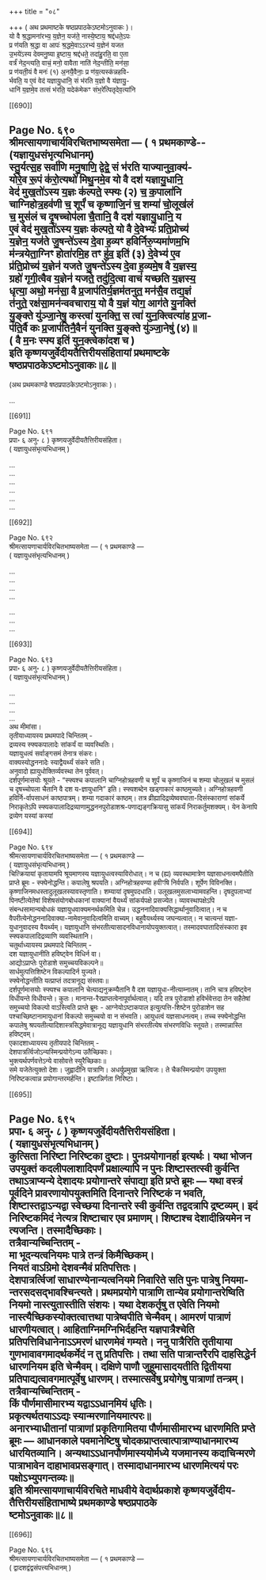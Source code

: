 +++
title = "०८"

+++
( अथ प्रथमाष्टके षष्ठप्रपाठकेऽष्टमोऽनुवाकः )।  
यो वै श्र॒द्धामना॑रभ्य॒ य॒ज्ञेन॒ यज॑ते॒ नास्ये॒ष्टाय॒ श्रद्द॑धते॒ऽपः  
प्र ण॑यति श्र॒द्धा वा आपः॑ श्र॒द्धमे॒वाऽऽरभ्य॑ य॒ज्ञेन॑ यजत  
उ॒भये॑ऽस्य देवमनु॒ष्या इ॒ष्टाय॒ श्रद्द॑धते॒ तदा॑हु॒रति॒ वा ए॒ता  
वर्त्रं॑ नेद॒न्त्यति॒ वाचं॒ मनो॒ वावैता नाति॑ नेद॒न्तीति॒ मन॑सा॒  
प्र ण॑यती॒यं वै मनः॑ (१) अ॒नयै॒वैनाः॒ प्र ण॑य॒त्यस्क॑न्नहवि-  
र्भवति॒ य ए॒वं वेद॑ यज्ञायु॒धानि॒ सं भ॑रति य॒ज्ञो वै य॑ज्ञायु॒-  
धानि॑ य॒ज्ञमे॒व तत्सं भ॑रति॒ यदेक॑मेकꣳ संभ॒रे॑त्पितृदेव॒त्या॑नि

[[690]]

Page No. ६९०  
श्रीमत्सायणाचार्यविरचितभाष्यसमेता — ( १ प्रथमकाण्डे--  
(यज्ञायुधसंभृत्यभिधानम्)  
स्तु॒र्यत्स॒ह सर्वा॑णि मनु॒षाणि॒ द्वेद्वे॒ सं भ॑रति याज्यानुवा॒क्य॑-  
योरे॒व रू॒पं क॑रो॒त्यथो॑ मिथु॒नमे॒व यो वै दश॑ यज्ञायु॒धानि॒  
वेद॑ मुख॒तो॑ऽस्य य॒ज्ञः क॑ल्पते॒ स्फ्यः (२) च॒ क॒पाला॑नि  
चाग्निहोत्र॒हव॑णी च॒ शूर्पं॑ च कृष्णाजि॒नं च॒ शम्या॑ चो॒लूख॑लं  
च॒ मुस॑लं च दृ॒षच्चोप॑ला चै॒तानि॒ वै दश॑ यज्ञायु॒धानि॒ य  
ए॒वं वेद॑ मुख॒तो॑ऽस्य य॒ज्ञः क॑ल्पते॒ यो वै दे॒वेभ्यः॑ प्रति॒प्रोच्य॑  
य॒ज्ञेन॒ यज॑ते जु॒षन्ते॑ऽस्य दे॒वा ह॒व्यꣳ हविर्निरु॒प्यमा॑णम॒भि  
म॑न्त्रयेता॒ग्निꣳ होता॑रमि॒ह तꣳ हु॑व॒ इति॑ (३) दे॒वेभ्य॑ ए॒व  
प्र॑ति॒प्रोच्य॑ य॒ज्ञेन॑ यजते जु॒षन्ते॑ऽस्य दे॒वा ह॒व्यमे॒ष वै य॒ज्ञस्य॒  
ग्रहो॑ गृगी॒त्वैव य॒ज्ञेन॑ यजते॒ तदु॑दि॒त्वा वाचं॑ यच्छति य॒ज्ञस्य॒  
धृत्या॒ अथो॒ मन॑सा॒ वै प्र॒जाप॑तिर्य॒ज्ञम॑तनुत॒ मन॑सै॒व तद्य॒ज्ञं  
त॑नुते॒ रक्ष॑सा॒मन॑न्ववचाराय॒ यो वै य॒ज्ञं योग॒ आग॑ते यु॒नक्ति॑  
यु॒ङ्क्ते यु॑ञ्जा॒नेषु॒ कस्त्वा॑ युनक्ति॒ स त्वा॑ युन॒क्त्वित्या॑ह प्र॒जा-  
प॑ति॒र्वै कः प्र॒जाप॑तिनै॒वैनं॑ युनक्ति यु॒ङ्क्ते यु॑ञ्जा॒नेषु॑ (४)॥  
( वै म॒नः स्फ्य इति॑ युन॒क्त्वेका॑दश च )  
इति कृष्णयजुर्वेदीयतैत्तिरीयसंहितायां प्रथमाष्टके  
षष्ठप्रपाठकेऽष्टमोऽनुवाकः॥८॥
----  
(अथ प्रथमकाण्डे षष्ठप्रपाठकेऽष्टमोऽनुवाकः )।  

...  

[[691]]

Page No. ६९१  
प्रपा॰ ६ अनु॰ ८ ) कृष्णयजुर्वेदीयतैत्तिरीयसंहिता।  
( यज्ञायुधसंभृत्यभिधानम् )  

...  
...  
...  
...  
...  
...

[[692]]

Page No. ६९२  
श्रीमत्सायणाचार्यविरचितभाष्यसमेता — ( १ प्रथमकाण्डे —  
( यज्ञायुधसंभृत्यभिधानम् )  

...   
...  
...  
...  

...  
...  
...

[[693]]

Page No. ६९३  
प्रपा॰ ६ अनु॰ ८ ) कृष्णयजुर्वेदीयतैत्तिरीयसंहिता।  
( यज्ञायुधसंभृत्यभिधानम् )  

...  
...  
...  
...  
अथ मीमांसा।  
तृतीयाध्यायस्य प्रथमपादे चिन्तितम् -  
द्रव्यस्य स्फ्यकपालादेः सांकर्यं वा व्यवस्थितिः।  
यज्ञायुधत्वं सर्वाङ्गसमं तेनात्र संकरः।  
वाक्यस्योद्धननादेः स्याद्वैयर्थ्यं संकरे सति।  
अनुवादो ह्यायुधोक्तिर्व्यवस्था तेन पूर्ववत्।  
दर्शपूर्णमासयोः श्रूयते - “स्फ्यश्च कपालानि चाग्निहोत्रहवणी च शूर्पं च कृष्णाजिनं च शम्या चोलूखलं च मुसलं च दृषच्चोपला चैतानि वै दश य-ज्ञायुधानि” इति। स्फ्यशब्देन खड्गाकारं काष्ठमुच्‍यते। अग्निहोत्रहवणी हविर्नि-र्वापसाधनं काष्ठपात्रम्। शम्या गदाकारं काष्ठम्। तत्र व्रीह्यादिद्रव्येष्ववघाता-दिसंस्काराणां सांकर्ये निराकृतेऽपि स्फ्यकपालादिद्रव्याणामुद्धननपुरोडाशश्र-पणाद्यङ्गक्रियासु सांकर्यं निराकर्तुमशक्यम्। येन केनापि द्रव्येण यस्यां कस्यां

[[694]]

Page No. ६९४  
श्रीमत्सायणाचार्यविरचितभाष्यसमेता — ( १ प्रथमकाण्डे —  
( यज्ञायुधसंभृत्यभिधानम् )  
चित्क्रियायां कृतायामपि श्रूयमाणस्य यज्ञायुधत्वस्याविरोधात्। न च (ह्य) व्यवस्थामात्रेण यज्ञसाधनत्वमपैतीति प्राप्ते ब्रूमः - स्फ्येनोद्धन्ति। कपालेषु श्रपयति। अग्निहोत्रहवण्या हवीꣳषि निर्वपति। शूर्पेण विविनक्ति। कृष्णाजिनमधस्तादुलूखलस्यावस्तृणाति। शम्यायां दृषमुपदधाति। उलूखलमुसलाभ्यामवहन्ति। दृषदुपलाभ्यां पिनष्टीत्येतेषां विशेषसंयोगबोधकानां वाक्यानां वैयर्थ्यं सांकर्यपक्षे प्रसज्येत। व्यावस्थापक्षेऽपि संबन्धसामान्यबोधकं यज्ञायुधवाक्यमनर्थकमिति चेन्न। उद्धननादिवाक्यसिद्धार्थानुवादित्वात्। न च वैपरीत्येनोद्धननादिवाक्या-नामेवानुवादित्वमिति वाच्यम्। बहुवैयर्थ्यस्य जघन्यत्वात्। न चात्यन्तं यज्ञा-युधानुवादस्य वैयर्थ्यम्। यज्ञायुधानि संभरतीत्यासादनविधानायोपयुक्तत्वात्। तस्मादवघातादिसंस्कारा इव स्फ्यकपालादिद्रव्याणि व्यवस्थितानि।  
चतुर्थाध्यायस्य प्रथमपादे चिन्तितम् -  
दश यज्ञायुधानीति हविष्ट्वेन विधिर्न वा।  
आद्योऽप्राप्तेः पुरोडाशे समुच्चयविकल्पने॥  
सार्धमुत्पत्तिशिष्टेन विकल्पादिर्न युज्यते।  
स्फ्येनोद्धन्तीति यत्प्राप्तं तदत्रानूद्य संस्तवः॥  
दर्शपूर्णमासयोः स्फ्यश्च कपालानि चेत्याद्यनुक्रम्यैतानि वै दश यज्ञायुधा-नीत्याम्नातम्। तानि चात्र हविष्ट्वेन विधीयन्ते विधीयन्ते। कुतः। मानान्त-रैरप्राप्तत्वेनापूर्वार्थत्वात्। यदि तत्र पुरोडाशो हविर्भवेत्तदा तेन सहैतेषां समुच्चयो विकल्पो वाऽस्त्विति प्राप्ते ब्रूमः - आग्नेयोऽष्टाकपाल इत्युत्पत्ति-शिष्टेन पुरोडाशेन सह पश्चाच्छिष्टानामायुधानां विकल्पो समुच्चयो वा न संभवति। आयुधत्वं यज्ञसाधनत्वम्। तच्च स्फ्येनोद्धन्ति कपालेषु श्रपयतीत्यादिशास्त्रसिद्धमेवात्रानूद्य यज्ञायुधानि संभरतीत्येष संभरणविधिः स्तूयते। तस्मान्नास्ति हविष्ट्वम्।  
एकादशाध्यायस्य तृतीयपादे चिन्तितम् -  
देशपात्रर्त्विजोऽन्यस्मिन्प्रयोगेऽन्य उतैच्छिकाः।  
भुक्त्यर्थपर्णवत्तेऽन्ये वासोवत्ते स्युरैच्छिकाः॥  
समे यजेतेत्युक्तो देशः। जुह्वादीनि पात्राणि। अधर्युप्रमुखा ऋत्विजः। ते चैकस्मिन्प्रयोग उपयुक्ता निरिष्टकत्वान्न प्रयोगान्तरमर्हन्ति। इष्टान्निर्गता निरिष्टाः।

[[695]]

Page No. ६९५  
प्रपा॰ ६ अनु॰ ८ ) कृष्णयजुर्वेदीयतैत्तिरीयसंहिता।  
( यज्ञायुधसंभृत्यभिधानम् )  
कुत्सिता निरिष्टा निरिष्टका दुष्टाः। पुनःप्रयोगानर्हा इत्यर्थः। यथा भोजन उपयुक्तं कदलीपलाशादिपर्णं प्रक्षाल्यापि न पुनः शिष्टास्तत्स्वी कुर्वन्ति तथाऽत्राप्यन्ये देशादयः प्रयोगान्तरे संपाद्या इति प्रप्ते ब्रूमः — यथा वस्त्रं पूर्वदिने प्रावरणायोपयुक्तमिति दिनान्तरे निरिष्टकं न भवति, शिष्टास्तद्वाऽन्यद्वा स्वेच्छया दिनान्तरे स्वी कुर्वन्ति तद्वदत्रापि द्रष्टव्यम्। इदं निरिष्टकमिदं नेत्यत्र शिष्टाचार एव प्रमाणम्। शिष्टाश्च देशादीन्नियमेन न त्यजन्ति। तस्मादैच्छिकाः।  
तत्रैवान्यच्चिन्तितम् -  
मा भूदन्यत्वनियमः पात्रे तन्त्रं किमैच्छिकम्।  
नियतं वाऽग्रिमो देशवन्मैवं प्रतिपत्तितः।  
देशपात्रर्त्विजां साधारण्येनान्यत्वनियमे निवारिते सति पुनः पात्रेषु नियमा-न्तरसदसद्भावश्चिन्त्यते। प्रथमप्रयोगे पात्राणि तान्येव प्रयोगान्तरेष्विति नियमो नास्त्युतास्तीति संशयः। यथा देशकर्तृषु त एवेति नियमो नास्त्यैच्छिकस्योक्तत्वात्तथा पात्रेष्वपीति चेन्मैवम्। आमरणं पात्राणं धारणीयत्वात्। आहिताग्निमग्निभिर्दहन्ति यज्ञपात्रैश्चेति प्रतिपत्तिविधानेनाऽऽमरणं धारणमेवं गम्यते। ननु पात्रैरिति तृतीयाया गुणभावावगमादर्थकर्मेदं न तु प्रतिपत्तिः। तथा सति पात्रान्तरैरपि दाहसिद्धेर्न धारणनियम इति चेन्मैवम्। दक्षिणे पाणौ जुहूमासादयतीति द्वितीयया प्रतिपाद्यत्वावगमात्पूर्वेषु धारणम्। तस्मात्सर्वेषु प्रयोगेषु पात्राणां तन्त्रम्।  
तत्रैवान्यच्चिन्तितम् -  
किं पौर्णमासीमारभ्य यद्वाऽऽधानमियं धृतिः।  
प्रकृत्यर्थतयाऽऽद्यः स्यान्मरणानियमात्परः॥  
अनारभ्याधीतानां पात्राणां प्रकृतिगामितया पौर्णमासीमारभ्य धारणमिति प्रप्ते ब्रूमः — आधानकाले पवमानेष्टिषु चोदकप्राप्तत्वात्पात्राण्याधानमारभ्य धारयितव्यानि। अन्यथाऽऽधानपौर्णमास्ययोर्मध्ये यजमानस्य कदाचिन्मरणे पात्राभावेन दाहाभावप्रसङ्गात्। तस्मादाधानमारभ्य धारणमित्ययं परः पक्षोऽभ्युपगन्तव्यः॥  
इति श्रीमत्सायणाचार्यविरचिते माधवीये वेदार्थप्रकाशे कृष्णयजुर्वेदीय-तैत्तिरीयसंहिताभाष्ये प्रथमकाण्डे षष्ठप्रपाठके  
ष्टमोऽनुवाकः॥८॥
-------

[[696]]

Page No. ६९६  
श्रीमत्सायणाचार्यविरचितभाष्यसमेता — ( १ प्रथमकाण्डे —  
( द्वादशद्वंद्वसंपत्त्यभिधानम् )  
